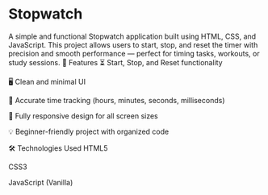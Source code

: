 # Stopwatch
A simple and functional Stopwatch application built using HTML, CSS, and JavaScript. This project allows users to start, stop, and reset the timer with precision and smooth performance — perfect for timing tasks, workouts, or study sessions.
🚀 Features
⏳ Start, Stop, and Reset functionality

🖥️ Clean and minimal UI

🎯 Accurate time tracking (hours, minutes, seconds, milliseconds)

📱 Fully responsive design for all screen sizes

💡 Beginner-friendly project with organized code

🛠️ Technologies Used
HTML5

CSS3

JavaScript (Vanilla)
